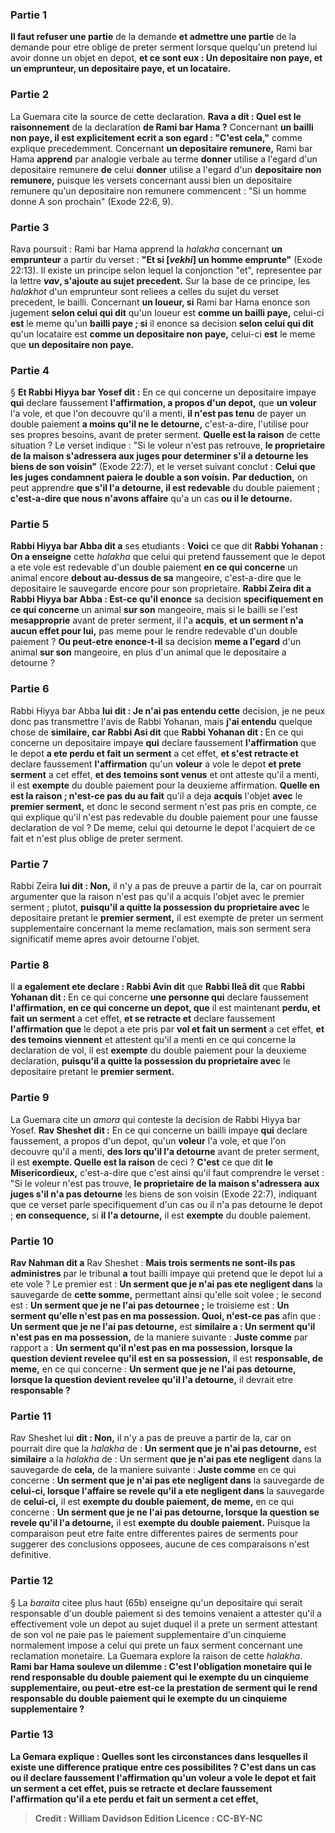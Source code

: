 
### Partie 1
<b>Il faut refuser une partie</b> de la demande <b>et admettre une partie</b> de la demande pour etre oblige de preter serment lorsque quelqu'un pretend lui avoir donne un objet en depot, <b>et ce sont eux : Un depositaire non paye, et un emprunteur, un depositaire paye, et un locataire.</b>

### Partie 2
La Guemara cite la source de cette declaration. <b>Rava a dit : Quel est le raisonnement</b> de la declaration <b>de Rami bar Hama ?</b> Concernant <b>un bailli non paye, il est explicitement ecrit a son egard : "C'est cela,"</b> comme explique precedemment. Concernant <b>un depositaire remunere,</b> Rami bar Hama <b>apprend</b> par analogie verbale au terme <b>donner</b> utilise a l'egard d'un depositaire remunere <b>de</b> celui <b>donner</b> utilise a l'egard d'un <b>depositaire non remunere,</b> puisque les versets concernant aussi bien un depositaire remunere qu'un depositaire non remunere commencent : "Si un homme donne A son prochain" (Exode 22:6, 9).

### Partie 3
Rava poursuit : Rami bar Hama apprend la <i>halakha</i> concernant <b>un emprunteur</b> a partir du verset : <b>"Et si [<i>vekhi</i>] un homme emprunte"</b> (Exode 22:13). Il existe un principe selon lequel la conjonction "et", representee par la lettre <b><i>vav</i>, s'ajoute au sujet precedent.</b> Sur la base de ce principe, les <i>halakhot</i> d'un emprunteur sont reliees a celles du sujet du verset precedent, le bailli. Concernant <b>un loueur, si</b> Rami bar Hama enonce son jugement <b>selon celui qui dit</b> qu'un loueur est <b>comme un bailli paye,</b> celui-ci <b>est</b> le meme qu'un <b>bailli paye ; si</b> il enonce sa decision <b>selon celui qui dit</b> qu'un locataire est <b>comme un depositaire non paye,</b> celui-ci <b>est</b> le meme que <b>un depositaire non paye. </b>

### Partie 4
§ <b>Et Rabbi Hiyya bar Yosef dit :</b> En ce qui concerne un depositaire impaye <b>qui</b> declare faussement <b>l'affirmation, a propos d'un depot,</b> que <b>un voleur</b> l'a vole, et que l'on decouvre qu'il a menti, <b>il n'est pas tenu</b> de payer un double paiement <b>a moins qu'il ne le detourne,</b> c'est-a-dire, l'utilise pour ses propres besoins, avant de preter serment. <b>Quelle est la raison</b> de cette situation ? Le verset indique : "Si le voleur n'est pas retrouve, <b>le proprietaire de la maison s'adressera aux juges pour determiner s'il a detourne les biens de son voisin"</b> (Exode 22:7), et le verset suivant conclut : <b>Celui que les juges condamnent paiera le double a son voisin.</b> <b>Par deduction,</b> on peut apprendre <b>que s'il l'a detourne, il est redevable</b> du double paiement ; <b>c'est-a-dire que nous n'avons affaire</b> qu'a un cas <b>ou il le detourne.</b>

### Partie 5
<b>Rabbi Hiyya bar Abba dit a</b> ses etudiants : <b>Voici</b> ce que dit <b>Rabbi Yohanan : On a enseigne</b> cette <i>halakha</i> que celui qui pretend faussement que le depot a ete vole est redevable d'un double paiement <b>en ce qui concerne</b> un animal encore <b>debout au-dessus de sa</b> mangeoire,</b> c'est-a-dire que le depositaire le sauvegarde encore pour son proprietaire. <b>Rabbi Zeira dit a Rabbi Hiyya bar Abba : Est-ce qu'il enonce</b> sa decision <b>specifiquement en ce qui concerne</b> un animal <b>sur son</b> mangeoire, mais si le bailli</b> se l'est <b>mesapproprie</b> avant de preter serment, il l'a <b>acquis</b>, <b>et un serment n'a aucun effet pour lui,</b> pas meme pour le rendre redevable d'un double paiement ? <b>Ou peut-etre enonce-t-il</b> sa decision <b>meme a l'egard</b> d'un animal <b>sur son</b> mangeoire,</b> en plus d'un animal que le depositaire a detourne ?

### Partie 6
Rabbi Hiyya bar Abba <b>lui dit : Je n'ai pas entendu cette</b> decision, je ne peux donc pas transmettre l'avis de Rabbi Yohanan, mais <b>j'ai entendu</b> quelque chose de <b>similaire, car Rabbi Asi dit</b> que <b>Rabbi Yohanan dit : </b> En ce qui concerne un depositaire impaye <b>qui</b> declare faussement <b>l'affirmation</b> que le depot <b>a ete perdu et fait un serment</b> a cet effet, <b>et s'est retracte et</b> declare faussement <b>l'affirmation</b> qu'un <b>voleur</b> a vole le depot <b>et prete serment</b> a cet effet, <b>et des temoins sont venus</b> et ont atteste qu'il a menti, il est <b>exempte</b> du double paiement pour la deuxieme affirmation. <b>Quelle en est la raison ; n'est-ce pas du au fait</b> qu'il a deja <b>acquis</b> l'objet <b>avec</b> le <b>premier serment,</b> et donc le second serment n'est pas pris en compte, ce qui explique qu'il n'est pas redevable du double paiement pour une fausse declaration de vol ? De meme, celui qui detourne le depot l'acquiert de ce fait et n'est plus oblige de preter serment.

### Partie 7
Rabbi Zeira <b>lui dit : Non,</b> il n'y a pas de preuve a partir de la, car on pourrait argumenter que la raison n'est pas qu'il a acquis l'objet avec le premier serment ; plutot, <b>puisqu'il a quitte la possession du proprietaire avec</b> le depositaire pretant le <b>premier serment,</b> il est exempte de preter un serment supplementaire concernant la meme reclamation, mais son serment sera significatif meme apres avoir detourne l'objet.

### Partie 8
Il <b>a egalement ete declare : Rabbi Avin dit</b> que <b>Rabbi Ileâ dit</b> que <b>Rabbi Yohanan dit : </b> En ce qui concerne <b>une personne qui</b> declare faussement <b>l'affirmation, en ce qui concerne un depot, que</b> il est maintenant <b>perdu, et fait un serment</b> a cet effet, <b>et se retracte et</b> declare faussement <b>l'affirmation que</b> le depot a ete pris par <b>vol et fait un serment</b> a cet effet, <b>et des temoins viennent</b> et attestent qu'il a menti en ce qui concerne la declaration de vol, il est <b>exempte</b> du double paiement pour la deuxieme declaration, <b>puisqu'il a quitte la possession du proprietaire avec</b> le depositaire pretant le <b>premier serment. </b>

### Partie 9
La Guemara cite un <i>amora</i> qui conteste la decision de Rabbi Hiyya bar Yosef. <b>Rav Sheshet dit :</b> En ce qui concerne un bailli impaye <b>qui</b> declare faussement, a propos d'un depot,</b> qu'un <b>voleur</b> l'a vole, et que l'on decouvre qu'il a menti, <b>des lors qu'il l'a detourne</b> avant de preter serment, il est <b>exempte. Quelle est la raison</b> de ceci ? <b>C'est</b> ce que dit <b>le Misericordieux,</b> c'est-a-dire que c'est ainsi qu'il faut comprendre le verset : "Si le voleur n'est pas trouve, <b>le proprietaire de la maison s'adressera aux juges s'il n'a pas detourne</b> les biens de son voisin (Exode 22:7), indiquant que ce verset parle specifiquement d'un cas ou il n'a pas detourne le depot ; <b>en consequence,</b> si <b>il l'a detourne,</b> il est <b>exempte</b> du double paiement.

### Partie 10
<b>Rav Nahman dit a</b> Rav Sheshet : <b>Mais trois serments ne sont-ils pas administres</b> par le tribunal <b>a</b> tout bailli impaye qui pretend que le depot lui a ete vole ? Le premier est : <b>Un serment que je n'ai pas ete negligent dans</b> la sauvegarde de <b>cette somme,</b> permettant ainsi qu'elle soit volee ; le second est : <b>Un serment que je ne l'ai pas detournee ;</b> le troisieme est : <b>Un serment qu'elle n'est pas en ma possession. Quoi, n'est-ce pas</b> afin que : <b>Un serment que je ne l'ai pas detourne,</b> est <b>similaire a : Un serment qu'il n'est pas en ma possession,</b> de la maniere suivante : <b>Juste comme</b> par rapport a : <b>Un serment qu'il n'est pas en ma possession, lorsque la question devient revelee qu'il est en sa possession,</b> il est <b>responsable, de meme,</b> en ce qui concerne : <b>Un serment que je ne l'ai pas detourne, lorsque la question devient revelee qu'il l'a detourne,</b> il devrait etre <b>responsable ?</b>

### Partie 11
Rav Sheshet lui <b>dit : Non,</b> il n'y a pas de preuve a partir de la, car on pourrait dire que la <i>halakha</i> de : <b>Un serment que je n'ai pas detourne,</b> est <b>similaire</b> a la <i>halakha</i> de : Un serment <b>que je n'ai pas ete negligent</b> dans la sauvegarde de <b>cela,</b> de la maniere suivante : <b>Juste comme</b> en ce qui concerne : <b>Un serment que je n'ai pas ete negligent dans</b> la sauvegarde de <b>celui-ci, lorsque l'affaire se revele qu'il a ete negligent dans</b> la sauvegarde de <b>celui-ci,</b> il est <b>exempte du double paiement, de meme,</b> en ce qui concerne : <b>Un serment que je ne l'ai pas detourne, lorsque la question se revele qu'il l'a detourne,</b> il est <b>exempte du double paiement.</b> Puisque la comparaison peut etre faite entre differentes paires de serments pour suggerer des conclusions opposees, aucune de ces comparaisons n'est definitive.

### Partie 12
§ La <i>baraita</i> citee plus haut (65b) enseigne qu'un depositaire qui serait responsable d'un double paiement si des temoins venaient a attester qu'il a effectivement vole un depot au sujet duquel il a prete un serment attestant de son vol ne paie pas le paiement supplementaire d'un cinquieme normalement impose a celui qui prete un faux serment concernant une reclamation monetaire. La Guemara explore la raison de cette <i>halakha</i>. <b>Rami bar Hama souleve un dilemme : <b>C'est l'obligation <b>monetaire</b> <b>qui le rend responsable</b> du <b>double paiement</b> qui le <b>exempte du</b> <b>un cinquieme</b> supplementaire, <b>ou peut-etre</b> est-ce la prestation de <b>serment qui le rend responsable du double paiement</b> qui le <b>exempte du</b> <b>un cinquieme</b> supplementaire ?

### Partie 13
La Gemara explique : <b>Quelles sont les circonstances</b> dans lesquelles il existe une difference pratique entre ces possibilites ? C'est dans un cas <b>ou il</b> declare faussement <b>l'affirmation</b> qu'un <b>voleur</b> a vole le depot <b>et fait un serment</b> a cet effet, <b>puis se retracte et</b> declare faussement <b>l'affirmation</b> qu'il <b>a ete perdu et fait un serment</b> a cet effet,

>Credit : William Davidson Edition
>Licence : CC-BY-NC